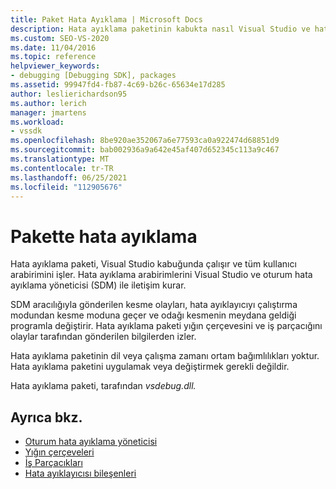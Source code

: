 ```yaml
---
title: Paket Hata Ayıklama | Microsoft Docs
description: Hata ayıklama paketinin kabukta nasıl Visual Studio ve hata ayıklama arabirimlerini kullanarak ve oturum hata ayıklama yöneticisiyle iletişim kurarak kullanıcı arabirimini nasıl işley olduğunu öğrenin.
ms.custom: SEO-VS-2020
ms.date: 11/04/2016
ms.topic: reference
helpviewer_keywords:
- debugging [Debugging SDK], packages
ms.assetid: 99947fd4-fb87-4c69-b26c-65634e17d285
author: leslierichardson95
ms.author: lerich
manager: jmartens
ms.workload:
- vssdk
ms.openlocfilehash: 8be920ae352067a6e77593ca0a922474d68851d9
ms.sourcegitcommit: bab002936a9a642e45af407d652345c113a9c467
ms.translationtype: MT
ms.contentlocale: tr-TR
ms.lasthandoff: 06/25/2021
ms.locfileid: "112905676"
---
```

# <a name="debug-package"></a>Pakette hata ayıklama
Hata ayıklama paketi, Visual Studio kabuğunda çalışır ve tüm kullanıcı arabirimini işler. Hata ayıklama arabirimlerini Visual Studio ve oturum hata ayıklama yöneticisi (SDM) ile iletişim kurar.

 SDM aracılığıyla gönderilen kesme olayları, hata ayıklayıcıyı çalıştırma modundan kesme moduna geçer ve odağı kesmenin meydana geldiği programla değiştirir. Hata ayıklama paketi yığın çerçevesini ve iş parçacığını olaylar tarafından gönderilen bilgilerden izler.

 Hata ayıklama paketinin dil veya çalışma zamanı ortam bağımlılıkları yoktur. Hata ayıklama paketini uygulamak veya değiştirmek gerekli değildir.

 Hata ayıklama paketi, tarafından *vsdebug.dll.*

## <a name="see-also"></a>Ayrıca bkz.
- [Oturum hata ayıklama yöneticisi](../../extensibility/debugger/session-debug-manager.md)
- [Yığın çerçeveleri](../../extensibility/debugger/stack-frames.md)
- [İş Parçacıkları](../../extensibility/debugger/threads.md)
- [Hata ayıklayıcısı bileşenleri](../../extensibility/debugger/debugger-components.md)
